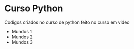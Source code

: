 # Curso Python
 Codigos criados no curso de python feito no curso em video
 - Mundos 1
 - Mundos 2
 - Mundos 3
